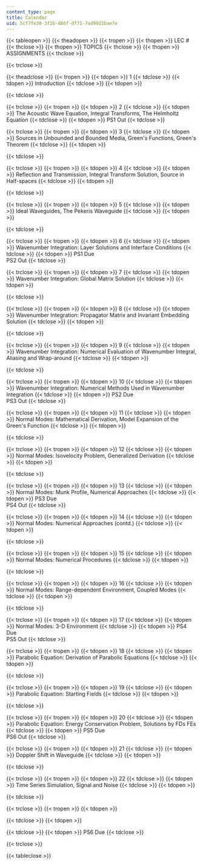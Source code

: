 ```yaml
---
content_type: page
title: Calendar
uid: 5cf7fe30-3f2b-d66f-df71-7ad9922bae7e
---
```


{{< tableopen >}}
{{< theadopen >}}
{{< tropen >}}
{{< thopen >}}
LEC #
{{< thclose >}}
{{< thopen >}}
TOPICS
{{< thclose >}}
{{< thopen >}}
ASSIGNMENTS
{{< thclose >}}

{{< trclose >}}

{{< theadclose >}}
{{< tropen >}}
{{< tdopen >}}
1
{{< tdclose >}}
{{< tdopen >}}
Introduction
{{< tdclose >}}
{{< tdopen >}}

{{< tdclose >}}

{{< trclose >}}
{{< tropen >}}
{{< tdopen >}}
2
{{< tdclose >}}
{{< tdopen >}}
The Acoustic Wave Equation, Integral Transforms, The Helmholtz Equation
{{< tdclose >}}
{{< tdopen >}}
PS1 Out
{{< tdclose >}}

{{< trclose >}}
{{< tropen >}}
{{< tdopen >}}
3
{{< tdclose >}}
{{< tdopen >}}
Sources in Unbounded and Bounded Media, Green's Functions, Green's Theorem
{{< tdclose >}}
{{< tdopen >}}

{{< tdclose >}}

{{< trclose >}}
{{< tropen >}}
{{< tdopen >}}
4
{{< tdclose >}}
{{< tdopen >}}
Reflection and Transmission, Integral Transform Solution, Source in Half-spaces
{{< tdclose >}}
{{< tdopen >}}

{{< tdclose >}}

{{< trclose >}}
{{< tropen >}}
{{< tdopen >}}
5
{{< tdclose >}}
{{< tdopen >}}
Ideal Waveguides, The Pekeris Waveguide
{{< tdclose >}}
{{< tdopen >}}

{{< tdclose >}}

{{< trclose >}}
{{< tropen >}}
{{< tdopen >}}
6
{{< tdclose >}}
{{< tdopen >}}
Wavenumber Integration: Layer Solutions and Interface Conditions
{{< tdclose >}}
{{< tdopen >}}
PS1 Due  
PS2 Out
{{< tdclose >}}

{{< trclose >}}
{{< tropen >}}
{{< tdopen >}}
7
{{< tdclose >}}
{{< tdopen >}}
Wavenumber Integration: Global Matrix Solution
{{< tdclose >}}
{{< tdopen >}}

{{< tdclose >}}

{{< trclose >}}
{{< tropen >}}
{{< tdopen >}}
8
{{< tdclose >}}
{{< tdopen >}}
Wavenumber Integration: Propagator Matrix and Invariant Embedding Solution
{{< tdclose >}}
{{< tdopen >}}

{{< tdclose >}}

{{< trclose >}}
{{< tropen >}}
{{< tdopen >}}
9
{{< tdclose >}}
{{< tdopen >}}
Wavenumber Integration: Numerical Evaluation of Wavenumber Integral, Aliasing and Wrap-around
{{< tdclose >}}
{{< tdopen >}}

{{< tdclose >}}

{{< trclose >}}
{{< tropen >}}
{{< tdopen >}}
10
{{< tdclose >}}
{{< tdopen >}}
Wavenumber Integration: Numerical Methods Used in Wavenumber Integration
{{< tdclose >}}
{{< tdopen >}}
PS2 Due  
PS3 Out
{{< tdclose >}}

{{< trclose >}}
{{< tropen >}}
{{< tdopen >}}
11
{{< tdclose >}}
{{< tdopen >}}
Normal Modes: Mathematical Derivation, Model Expansion of the Green's Function
{{< tdclose >}}
{{< tdopen >}}

{{< tdclose >}}

{{< trclose >}}
{{< tropen >}}
{{< tdopen >}}
12
{{< tdclose >}}
{{< tdopen >}}
Normal Modes: Isovelocity Problem, Generalized Derivation
{{< tdclose >}}
{{< tdopen >}}

{{< tdclose >}}

{{< trclose >}}
{{< tropen >}}
{{< tdopen >}}
13
{{< tdclose >}}
{{< tdopen >}}
Normal Modes: Munk Profile, Numerical Approaches
{{< tdclose >}}
{{< tdopen >}}
PS3 Due  
PS4 Out
{{< tdclose >}}

{{< trclose >}}
{{< tropen >}}
{{< tdopen >}}
14
{{< tdclose >}}
{{< tdopen >}}
Normal Modes: Numerical Approaches (contd.)
{{< tdclose >}}
{{< tdopen >}}

{{< tdclose >}}

{{< trclose >}}
{{< tropen >}}
{{< tdopen >}}
15
{{< tdclose >}}
{{< tdopen >}}
Normal Modes: Numerical Procedures
{{< tdclose >}}
{{< tdopen >}}

{{< tdclose >}}

{{< trclose >}}
{{< tropen >}}
{{< tdopen >}}
16
{{< tdclose >}}
{{< tdopen >}}
Normal Modes: Range-dependent Environment, Coupled Modes
{{< tdclose >}}
{{< tdopen >}}

{{< tdclose >}}

{{< trclose >}}
{{< tropen >}}
{{< tdopen >}}
17
{{< tdclose >}}
{{< tdopen >}}
Normal Modes: 3-D Environment
{{< tdclose >}}
{{< tdopen >}}
PS4 Due  
PS5 Out
{{< tdclose >}}

{{< trclose >}}
{{< tropen >}}
{{< tdopen >}}
18
{{< tdclose >}}
{{< tdopen >}}
Parabolic Equation: Derivation of Parabolic Equations
{{< tdclose >}}
{{< tdopen >}}

{{< tdclose >}}

{{< trclose >}}
{{< tropen >}}
{{< tdopen >}}
19
{{< tdclose >}}
{{< tdopen >}}
Parabolic Equation: Starting Fields
{{< tdclose >}}
{{< tdopen >}}

{{< tdclose >}}

{{< trclose >}}
{{< tropen >}}
{{< tdopen >}}
20
{{< tdclose >}}
{{< tdopen >}}
Parabolic Equation: Energy Conservation Problem, Solutions by FDs FEs
{{< tdclose >}}
{{< tdopen >}}
PS5 Due  
PS6 Out
{{< tdclose >}}

{{< trclose >}}
{{< tropen >}}
{{< tdopen >}}
21
{{< tdclose >}}
{{< tdopen >}}
Doppler Shift in Waveguide
{{< tdclose >}}
{{< tdopen >}}

{{< tdclose >}}

{{< trclose >}}
{{< tropen >}}
{{< tdopen >}}
22
{{< tdclose >}}
{{< tdopen >}}
Time Series Simulation, Signal and Noise
{{< tdclose >}}
{{< tdopen >}}

{{< tdclose >}}

{{< trclose >}}
{{< tropen >}}
{{< tdopen >}}

{{< tdclose >}}
{{< tdopen >}}

{{< tdclose >}}
{{< tdopen >}}
PS6 Due
{{< tdclose >}}

{{< trclose >}}

{{< tableclose >}}